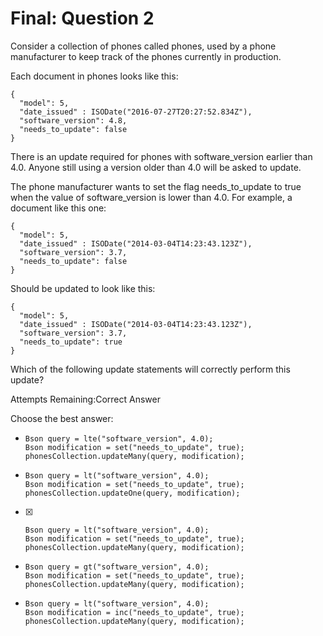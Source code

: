 # Final: Question 2

Consider a collection of phones called phones, used by a phone manufacturer to keep track of the phones currently in production.

Each document in phones looks like this:

```
{
  "model": 5,
  "date_issued" : ISODate("2016-07-27T20:27:52.834Z"),
  "software_version": 4.8,
  "needs_to_update": false
}
```

There is an update required for phones with software_version earlier than 4.0. Anyone still using a version older than 4.0 will be asked to update.

The phone manufacturer wants to set the flag needs_to_update to true when the value of software_version is lower than 4.0. For example, a document like this one:

```
{
  "model": 5,
  "date_issued" : ISODate("2014-03-04T14:23:43.123Z"),
  "software_version": 3.7,
  "needs_to_update": false
}
```

Should be updated to look like this:

```
{
  "model": 5,
  "date_issued" : ISODate("2014-03-04T14:23:43.123Z"),
  "software_version": 3.7,
  "needs_to_update": true
}
```

Which of the following update statements will correctly perform this update?

Attempts Remaining:Correct Answer

Choose the best answer:

 - 
    ```
   Bson query = lte("software_version", 4.0);
   Bson modification = set("needs_to_update", true);
   phonesCollection.updateMany(query, modification);
    ```
 - 
    ```
   Bson query = lt("software_version", 4.0);
   Bson modification = set("needs_to_update", true);
   phonesCollection.updateOne(query, modification);
    ```
 - [X]
    ```
   Bson query = lt("software_version", 4.0);
   Bson modification = set("needs_to_update", true);
   phonesCollection.updateMany(query, modification);
    ```
 - 
    ```
   Bson query = gt("software_version", 4.0);
   Bson modification = set("needs_to_update", true);
   phonesCollection.updateMany(query, modification);
    ```
 - 
    ```
   Bson query = lt("software_version", 4.0);
   Bson modification = inc("needs_to_update", true);
   phonesCollection.updateMany(query, modification);
    ```